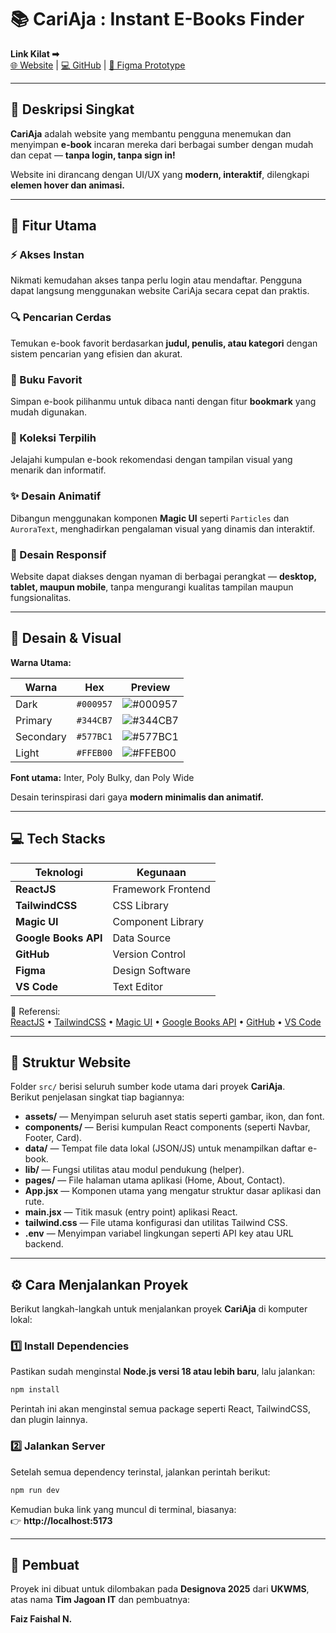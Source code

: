 # 📚 CariAja : Instant E-Books Finder

**Link Kilat ➡**  
[🌐 Website](https://cariaja-faishal.vercel.app/) | [💻 GitHub](https://github.com/FaishalFaiz/CariAja-Ebook-Finder-Website) | [🎨 Figma Prototype](https://www.figma.com/proto/VGVqjw1ZMthjYcFj2bm9xF/CariAja---DesignNova-2025?page-id=1%3A3&node-id=9-79&starting-point-node-id=9%3A79&scaling=min-zoom&content-scaling=fixed&t=LIPXCXIZIqOSanQ8-1)

---

## 📖 Deskripsi Singkat

**CariAja** adalah website yang membantu pengguna menemukan dan menyimpan **e-book** incaran mereka dari berbagai sumber dengan mudah dan cepat — **tanpa login, tanpa sign in!**

Website ini dirancang dengan UI/UX yang **modern, interaktif**, dilengkapi **elemen hover dan animasi.**

---

## 🚀 Fitur Utama

### ⚡ Akses Instan
Nikmati kemudahan akses tanpa perlu login atau mendaftar. Pengguna dapat langsung menggunakan website CariAja secara cepat dan praktis.

### 🔍 Pencarian Cerdas
Temukan e-book favorit berdasarkan **judul, penulis, atau kategori** dengan sistem pencarian yang efisien dan akurat.

### 📑 Buku Favorit
Simpan e-book pilihanmu untuk dibaca nanti dengan fitur **bookmark** yang mudah digunakan.

### 💎 Koleksi Terpilih
Jelajahi kumpulan e-book rekomendasi dengan tampilan visual yang menarik dan informatif.

### ✨ Desain Animatif
Dibangun menggunakan komponen **Magic UI** seperti `Particles` dan `AuroraText`, menghadirkan pengalaman visual yang dinamis dan interaktif.

### 📱 Desain Responsif
Website dapat diakses dengan nyaman di berbagai perangkat — **desktop, tablet, maupun mobile**, tanpa mengurangi kualitas tampilan maupun fungsionalitas.

---

## 🎨 Desain & Visual

**Warna Utama:**

| Warna | Hex | Preview |
|--------|------|----------|
| Dark | `#000957` | ![#000957](https://via.placeholder.com/20/000957/000957.png) |
| Primary | `#344CB7` | ![#344CB7](https://via.placeholder.com/20/344CB7/344CB7.png) |
| Secondary | `#577BC1` | ![#577BC1](https://via.placeholder.com/20/577BC1/577BC1.png) |
| Light | `#FFEB00` | ![#FFEB00](https://via.placeholder.com/20/FFEB00/FFEB00.png) |

**Font utama:** Inter, Poly Bulky, dan Poly Wide  

Desain terinspirasi dari gaya **modern minimalis dan animatif.**

---

## 💻 Tech Stacks

| Teknologi | Kegunaan |
|------------|-----------|
| **ReactJS** | Framework Frontend |
| **TailwindCSS** | CSS Library |
| **Magic UI** | Component Library |
| **Google Books API** | Data Source |
| **GitHub** | Version Control |
| **Figma** | Design Software |
| **VS Code** | Text Editor |

🔗 Referensi:  
[ReactJS](https://react.dev/) • [TailwindCSS](https://tailwindcss.com/) • [Magic UI](https://magicui.design/) • [Google Books API](https://developers.google.com/books) • [GitHub](https://github.com/) • [VS Code](https://code.visualstudio.com/)

---

## 📁 Struktur Website

Folder `src/` berisi seluruh sumber kode utama dari proyek **CariAja**.  
Berikut penjelasan singkat tiap bagiannya:

- **assets/** — Menyimpan seluruh aset statis seperti gambar, ikon, dan font.
- **components/** — Berisi kumpulan React components (seperti Navbar, Footer, Card).
- **data/** — Tempat file data lokal (JSON/JS) untuk menampilkan daftar e-book.
- **lib/** — Fungsi utilitas atau modul pendukung (helper).
- **pages/** — File halaman utama aplikasi (Home, About, Contact).
- **App.jsx** — Komponen utama yang mengatur struktur dasar aplikasi dan rute.
- **main.jsx** — Titik masuk (entry point) aplikasi React.
- **tailwind.css** — File utama konfigurasi dan utilitas Tailwind CSS.
- **.env** — Menyimpan variabel lingkungan seperti API key atau URL backend.

---

## ⚙️ Cara Menjalankan Proyek

Berikut langkah-langkah untuk menjalankan proyek **CariAja** di komputer lokal:

### 1️⃣ Install Dependencies

Pastikan sudah menginstal **Node.js versi 18 atau lebih baru**, lalu jalankan:

```bash
npm install
```

Perintah ini akan menginstal semua package seperti React, TailwindCSS, dan plugin lainnya.

### 2️⃣ Jalankan Server

Setelah semua dependency terinstal, jalankan perintah berikut:

```bash
npm run dev
```

Kemudian buka link yang muncul di terminal, biasanya:  
👉 **http://localhost:5173**

---

## 🧠 Pembuat

Proyek ini dibuat untuk dilombakan pada **Designova 2025** dari **UKWMS**,  
atas nama **Tim Jagoan IT** dan pembuatnya:

**Faiz Faishal N.**
